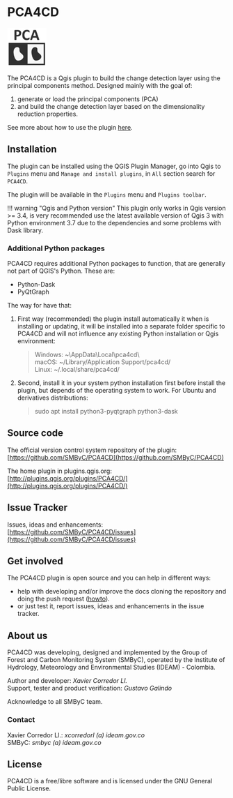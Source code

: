 # PCA4CD

<img src="img/favicon.png" width="90px">

The PCA4CD is a Qgis plugin to build the change detection layer using the principal components method. Designed mainly with the goal of:

1. generate or load the principal components (PCA)
2. and build the change detection layer based on the dimensionality reduction properties.

See more about how to use the plugin [here](how_to_use.md).

## Installation

The plugin can be installed using the QGIS Plugin Manager, go into Qgis to `Plugins` menu and `Manage and install plugins`, in `All` section search for `PCA4CD`.

The plugin will be available in the `Plugins` menu and `Plugins toolbar`.

!!! warning "Qgis and Python version"
    This plugin only works in Qgis version >= 3.4, is very recommended use the latest available version of Qgis 3 with Python environment 3.7 due to the dependencies and some problems with Dask library.

### Additional Python packages

PCA4CD requires additional Python packages to function, that are generally not part of QGIS's Python. These are:

* Python-Dask
* PyQtGraph

The way for have that:

1. First way (recommended) the plugin install automatically it when is installing or updating, it will be installed into a separate folder specific to PCA4CD and will not influence any existing Python installation or Qgis environment:

    >Windows: ~\AppData\Local\pca4cd\  
    >macOS: ~/Library/Application Support/pca4cd/  
    >Linux: ~/.local/share/pca4cd/

2. Second, install it in your system python installation first before install the plugin, but depends of the operating system to work. For Ubuntu and derivatives distributions:

    >sudo apt install python3-pyqtgraph python3-dask

## Source code

The official version control system repository of the plugin:
[https://github.com/SMByC/PCA4CD](https://github.com/SMByC/PCA4CD)

The home plugin in plugins.qgis.org: [http://plugins.qgis.org/plugins/PCA4CD/](http://plugins.qgis.org/plugins/PCA4CD/)

## Issue Tracker

Issues, ideas and enhancements: [https://github.com/SMByC/PCA4CD/issues](https://github.com/SMByC/PCA4CD/issues)

## Get involved

The PCA4CD plugin is open source and you can help in different ways:

* help with developing and/or improve the docs cloning the repository and doing the push request ([howto](https://confluence.atlassian.com/bitbucket/fork-a-teammate-s-repository-774243391.html)).
* or just test it, report issues, ideas and enhancements in the issue tracker.

## About us

PCA4CD was developing, designed and implemented by the Group of Forest and Carbon Monitoring System (SMByC), operated by the Institute of Hydrology, Meteorology and Environmental Studies (IDEAM) - Colombia.

Author and developer: *Xavier Corredor Ll.*  
Support, tester and product verification: *Gustavo Galindo*

Acknowledge to all SMByC team.

### Contact

Xavier Corredor Ll.: *xcorredorl (a) ideam.gov.co*  
SMByC: *smbyc (a) ideam.gov.co*

## License

PCA4CD is a free/libre software and is licensed under the GNU General Public License.
